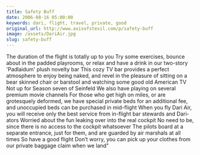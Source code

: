 ```yaml
---
title: Safety Buff
date: 2006-08-16 05:00:00
keywords: dari, flight, travel, private, good
original_url: http://www.axisofstevil.com/p/safety-buff
image: /assets/DariAir.jpg
slug: safety-buff
---
```


The duration of the flight is totally up to you Try some exercises, bounce about in the padded playrooms, or relax and have a drink in our two-story &#039;Padlaidum&#039; plush novelty bar This cozy TV bar provides a perfect atmosphere to enjoy being naked, and revel in the pleasure of sitting on a bear skinned chair or barstool and watching some good old American TV Not up for Season seven of Seinfeld We also have  playing on several premium movie channels For those who get high on miles, or are grotesquely deformed, we have special private beds for an additional fee, and unoccupied beds can be purchased in mid-flight When you fly Dari Air, you will receive only the best service from in-flight bar stewards and Dari-ators Worried about the fun leaking over into the real cockpit No need to be, since there is no access to the cockpit whatsoever The pilots board at a separate entrance, just for them, and are guarded by air marshals at all times So have a good flight Don’t worry, you can pick up your clothes from our private baggage claim when we land&quot;

